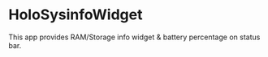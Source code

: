 HoloSysinfoWidget
=================

This app provides RAM/Storage info widget & battery percentage on status bar.
